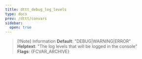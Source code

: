 ```yaml
---
title: dttt_debug_log_levels
type: docs
prev: /dttt/convars
sidebar:
  open: true
---
```


> [!Note] Information
> **Default**: "DEBUG|WARNING|ERROR"  
> **Helptext**: "The log levels that will be logged in the console"  
> **Flags**: {FCVAR_ARCHIVE}  